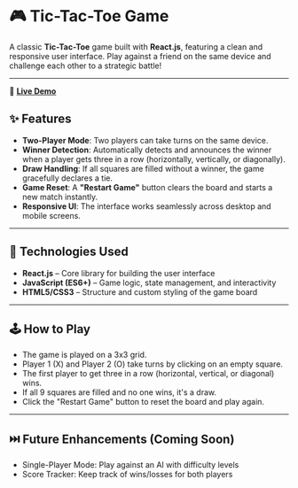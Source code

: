 # 🎮 Tic-Tac-Toe Game

A classic **Tic-Tac-Toe** game built with **React.js**, featuring a clean and responsive user interface. Play against a friend on the same device and challenge each other to a strategic battle!

---
🚀 **[Live Demo](https://letsplaytoe.netlify.app/)** 
## ✨ Features

- **Two-Player Mode**: Two players can take turns on the same device.
- **Winner Detection**: Automatically detects and announces the winner when a player gets three in a row (horizontally, vertically, or diagonally).
- **Draw Handling**: If all squares are filled without a winner, the game gracefully declares a tie.
- **Game Reset**: A **"Restart Game"** button clears the board and starts a new match instantly.
- **Responsive UI**: The interface works seamlessly across desktop and mobile screens.

---

## 🚀 Technologies Used

- **React.js** – Core library for building the user interface
- **JavaScript (ES6+)** – Game logic, state management, and interactivity
- **HTML5/CSS3** – Structure and custom styling of the game board

---

## 🕹️ How to Play
- The game is played on a 3x3 grid.
- Player 1 (X) and Player 2 (O) take turns by clicking on an empty square.
- The first player to get three in a row (horizontal, vertical, or diagonal) wins.
- If all 9 squares are filled and no one wins, it's a draw.
- Click the "Restart Game" button to reset the board and play again.

---

## ⏭️ Future Enhancements (Coming Soon)
- Single-Player Mode: Play against an AI with difficulty levels
- Score Tracker: Keep track of wins/losses for both players
